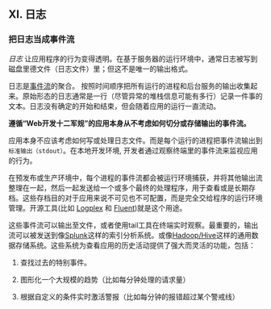 ## XI. 日志
### 把日志当成事件流

*日志* 让应用程序的行为变得透明。在基于服务器的运行环境中，通常日志被写到磁盘里德文件（日志文件）里；但这不是唯一的输出格式。

日志是[事件流](http://adam.heroku.com/past/2011/4/1/logs_are_streams_not_files/)的聚合。 按照时间顺序把所有运行的进程和后台服务的输出收集起来。原始形态的日志通常是一行（尽管异常的堆栈信息可能有多行）记录一件事的文本。日志没有确定的开始和结束，但会随着应用的运行一直流动。

**遵循“Web开发十二军规”的应用本身从不考虑如何切分或存储输出的事件流。**

应用本身不应该考虑如何写或处理日志文件。而是每个运行的进程把事件流输出到`标准输出（stdout）`。在本地开发环境, 开发者通过观察终端里的事件流来监视应用的行为。

在预发布或生产环境中，每个进程的事件流都会被运行环境捕获，并将其他输出流整理在一起，然后一起发送给一个或多个最终的处理程序，用于查看或是长期存档。这些存档目的对于应用来说不可见也不可配置，而是完全交给程序的运行环境管理。开源工具(比如 [Logplex](https://github.com/heroku/logplex) 和 [Fluent](https://github.com/fluent/fluentd))就是这个用途。

这些事件流可以输出至文件，或者使用tail工具在终端实时观察。最重要的，输出流可以被发送到像[Splunk](http://www.splunk.com/)这样的索引分析系统。或像[Hadoop/Hive](http://hive.apache.org/)这样的通用数据存储系统。这些系统为查看应用的历史活动提供了强大而灵活的功能，包括： 

1. 查找过去的特别事件。

2. 图形化一个大规模的趋势（比如每分钟处理的请求量）

3. 根据自定义的条件实时激活警报（比如每分钟的报错超过某个警戒线）


